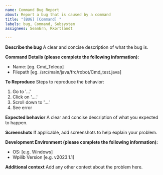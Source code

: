 ```yaml
---
name: Command Bug Report
about: Report a bug that is caused by a command
title: "[BUG] [Command] "
labels: bug, Command, Subsystem
assignees: SeanErn, Rkortlandt

---
```


**Describe the bug**
A clear and concise description of what the bug is.

**Command Details (please complete the following information):**
- Name: [eg. Cmd_Teleop]
- Filepath [eg. /src/main/java/frc/robot/Cmd_test.java]

**To Reproduce**
Steps to reproduce the behavior:
1. Go to '...'
2. Click on '....'
3. Scroll down to '....'
4. See error

**Expected behavior**
A clear and concise description of what you expected to happen.

**Screenshots**
If applicable, add screenshots to help explain your problem.

**Development Environment (please complete the following information):**
 - OS: [e.g. Windows]
 - Wpilib Version [e.g. v2023.1.1]

**Additional context**
Add any other context about the problem here.
